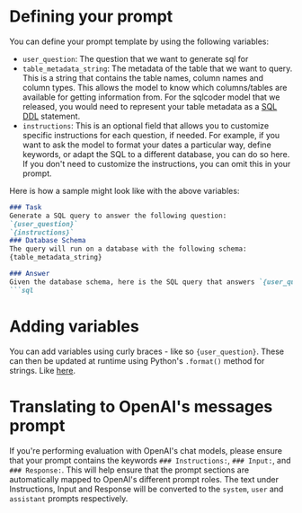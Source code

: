 # Defining your prompt
You can define your prompt template by using the following variables:
- `user_question`: The question that we want to generate sql for
- `table_metadata_string`: The metadata of the table that we want to query. This is a string that contains the table names, column names and column types. This allows the model to know which columns/tables are available for getting information from. For the sqlcoder model that we released, you would need to represent your table metadata as a [SQL DDL](https://en.wikipedia.org/wiki/Data_definition_language) statement.
- `instructions`: This is an optional field that allows you to customize specific instructions for each question, if needed. For example, if you want to ask the model to format your dates a particular way, define keywords, or adapt the SQL to a different database, you can do so here. If you don't need to customize the instructions, you can omit this in your prompt.

Here is how a sample might look like with the above variables:
```markdown
### Task
Generate a SQL query to answer the following question:
`{user_question}`
`{instructions}`
### Database Schema
The query will run on a database with the following schema:
{table_metadata_string}

### Answer
Given the database schema, here is the SQL query that answers `{user_question}`:
```sql
```

# Adding variables
You can add variables using curly braces - like so `{user_question}`. These can then be updated at runtime using Python's `.format()` method for strings. Like [here](../eval/hf_runner.py#L18).

# Translating to OpenAI's messages prompt
If you're performing evaluation with OpenAI's chat models, please ensure that your prompt contains the keywords `### Instructions:`, `### Input:`, and `### Response:`. This will help ensure that the prompt sections are automatically mapped to OpenAI's different prompt roles. The text under Instructions, Input and Response will be converted to the `system`, `user` and `assistant` prompts respectively.